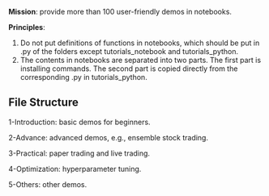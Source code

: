 **Mission**: provide more than 100 user-friendly demos in notebooks. 

**Principles**: 

1) Do not put definitions of functions in notebooks, which should be put in .py of the folders except tutorials_notebook and tutorials_python.
2) The contents in notebooks are separated into two parts. The first part is installing commands. The second part is copied directly from the corresponding .py in tutorials_python.

## File Structure


1-Introduction: basic demos for beginners.

2-Advance: advanced demos, e.g., ensemble stock trading.

3-Practical: paper trading and live trading.

4-Optimization: hyperparameter tuning.

5-Others: other demos.



